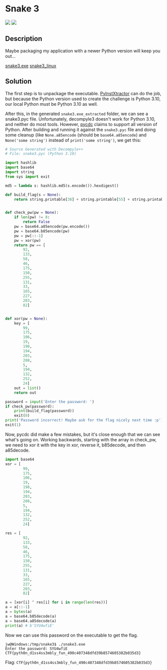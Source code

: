 # Snake 3
![](https://img.shields.io/badge/category-reversing-blue)
![](https://img.shields.io/badge/points-300-orange)

## Description
Maybe packaging my application with a newer Python version will keep you out...

[snake3.exe](https://ctf.mcpt.ca/media/problem/s2p6YnRxY1oyGCpr8rBVGixz6q_iqft8wRXfD9TFoaw/snake3.exe)
[snake3_linux](https://ctf.mcpt.ca/media/problem/s2p6YnRxY1oyGCpr8rBVGixz6q_iqft8wRXfD9TFoaw/snake3_linux)

## Solution
The first step is to unpackage the executable. [PyInstXtractor](https://github.com/extremecoders-re/pyinstxtractor) can do the job, but because the Python version used to create the challenge is Python 3.10, our local Python must be Python 3.10 as well.

After this, in the generated `snake3.exe_extracted` folder, we can see a snake3.pyc file. Unfortunately, decompyle3 doesn't work for Python 3.10, and neither do most tools. However, [pycdc](https://github.com/zrax/pycdc) claims to support all version of Python. After building and running it against the `snake3.pyc` file and doing some cleanup (like `None.a85encode` (should be `base64.a85encode`) and `None('some string')` instead of `print('some string')`, we get this:

```py
# Source Generated with Decompyle++
# File: snake3.pyc (Python 3.10)

import hashlib
import base64
import string
from sys import exit

md5 = lambda s: hashlib.md5(s.encode()).hexdigest()

def build_flag(s = None):
    return string.printable[38] + string.printable[55] + string.printable[41] + string.printable[90] + string.printable[25] + string.printable[34] + string.printable[29] + string.printable[17] + string.printable[0] + string.printable[23] + string.printable[88] + string.printable[13] + string.printable[1] + string.printable[28] + string.printable[28] + string.printable[4] + string.printable[28] + string.printable[28] + string.printable[3] + string.printable[22] + string.printable[11] + string.printable[21] + string.printable[34] + string.printable[88] + string.printable[15] + string.printable[30] + string.printable[23] + string.printable[88] + md5(s) + string.printable[92]


def check_pw(pw = None):
    if len(pw) != 8:
        return False
    pw = base64.a85encode(pw.encode())
    pw = base64.b85encode(pw)
    pw = pw[::-1]
    pw = xor(pw)
    return pw == [
        92,
        133,
        58,
        46,
        175,
        150,
        255,
        131,
        33,
        165,
        227,
        203,
        82]


def xor(pw = None):
    key = [
        99,
        175,
        106,
        19,
        198,
        194,
        203,
        208,
        5,
        194,
        132,
        252,
        24]
    out = list()
    return out

password = input('Enter the password: ')
if check_pw(password):
    print(build_flag(password))
    exit(0)
print('Password incorrect! Maybe ask for the flag nicely next time :p')
exit(1)
```

Now, pycdc did make a few mistakes, but it's close enough that we can see what's going on. Working backwards, starting with the array in check_pw, we need to xor it with the key in xor, reverse it, b85decode, and then a85decode.

```py
import base64
xor = [
        99,
        175,
        106,
        19,
        198,
        194,
        203,
        208,
        5,
        194,
        132,
        252,
        24]

res = [
        92,
        133,
        58,
        46,
        175,
        150,
        255,
        131,
        33,
        165,
        227,
        203,
        82]

a = [xor[i] ^ res[i] for i in range(len(res))]
a = a[::-1]
a = bytes(a)
a = base64.b85decode(a)
a = base64.a85decode(a)
print(a) # b'SYU4wfiE'
```

Now we can use this password on the executable to get the flag.
```
jw@Windows:/tmp/snake3$ ./snake3.exe
Enter the password: SYU4wfiE
CTF{pyth0n_d1ss4ss3mbly_fun_490c407348dfd39b8574605382b035d3}
```

Flag: `CTF{pyth0n_d1ss4ss3mbly_fun_490c407348dfd39b8574605382b035d3}`
